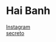 # Hai Banh

<html>
  <head>
  </head>
<div id="widget ">
  <div class="btn-o bg" data-scribe="component:button" style="width: 100%;"><a href="https://www.instagram.com/bagos23_/" class="btn" id="b"><i class="fa fa-instagram ft14"></i><span class="label" id="l">Instagram</span></a></div>
</div>

  
  <div><i class="fa fa-instagram ft60 clr-prl"></i> </div>
<html>
  <head>
  </head>
<div id="widget ">
  <div class="btn-o bg" data-scribe="component:button" style="width: 100%;"><a href="https://secreto.site/id/ascwe3/1/" class="btn" id="b"><i class="fa fa-secreto ft14"></i><span class="label" id="l">secreto</span></a></div>
</div>

  
  <div><i class="fa fa-secreto ft60 clr-prl"></i> </div>
  
